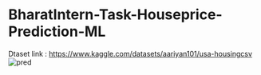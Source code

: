 # BharatIntern-Task-Houseprice-Prediction-ML
Dtaset link : https://www.kaggle.com/datasets/aariyan101/usa-housingcsv
![pred](https://github.com/Vanishivani1614/BharatIntern-Task-Houseprice-Prediction-ML/assets/106384682/97f00b5e-cacd-4bb8-8418-1a9f1adcc422)

